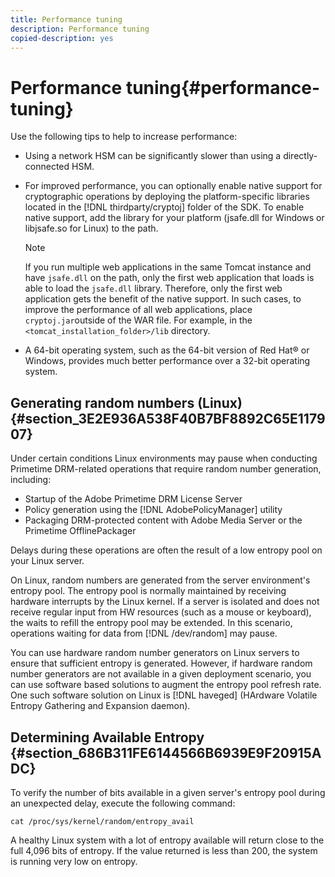 ```yaml
---
title: Performance tuning
description: Performance tuning
copied-description: yes
---
```


# Performance tuning{#performance-tuning}

Use the following tips to help to increase performance:

* Using a network HSM can be significantly slower than using a directly-connected HSM. 
* For improved performance, you can optionally enable native support for cryptographic operations by deploying the platform-specific libraries located in the [!DNL thirdparty/cryptoj] folder of the SDK. To enable native support, add the library for your platform (jsafe.dll for Windows or libjsafe.so for Linux) to the path. 

  >[!NOTE]
  >
  >If you run multiple web applications in the same Tomcat instance and have `jsafe.dll` on the path, only the first web application that loads is able to load the `jsafe.dll` library. Therefore, only the first web application gets the benefit of the native support. In such cases, to improve the performance of all web applications, place `cryptoj.jar`outside of the WAR file. For example, in the `<tomcat_installation_folder>/lib` directory.

* A 64-bit operating system, such as the 64-bit version of Red Hat® or Windows, provides much better performance over a 32-bit operating system.

## Generating random numbers (Linux) {#section_3E2E936A538F40B7BF8892C65E117907}

Under certain conditions Linux environments may pause when conducting Primetime DRM-related operations that require random number generation, including:

* Startup of the Adobe Primetime DRM License Server 
* Policy generation using the [!DNL AdobePolicyManager] utility 
* Packaging DRM-protected content with Adobe Media Server or the Primetime OfflinePackager

Delays during these operations are often the result of a low entropy pool on your Linux server.

On Linux, random numbers are generated from the server environment's entropy pool. The entropy pool is normally maintained by receiving hardware interrupts by the Linux kernel. If a server is isolated and does not receive regular input from HW resources (such as a mouse or keyboard), the waits to refill the entropy pool may be extended. In this scenario, operations waiting for data from [!DNL /dev/random] may pause.

You can use hardware random number generators on Linux servers to ensure that sufficient entropy is generated. However, if hardware random number generators are not available in a given deployment scenario, you can use software based solutions to augment the entropy pool refresh rate. One such software solution on Linux is [!DNL haveged] (HArdware Volatile Entropy Gathering and Expansion daemon).

## Determining Available Entropy {#section_686B311FE6144566B6939E9F20915ADC}

To verify the number of bits available in a given server's entropy pool during an unexpected delay, execute the following command: 

```
cat /proc/sys/kernel/random/entropy_avail 
```

A healthy Linux system with a lot of entropy available will return close to the full 4,096 bits of entropy. If the value returned is less than 200, the system is running very low on entropy. 
